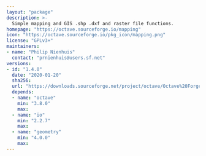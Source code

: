```yaml
---
layout: "package"
description: >-
  Simple mapping and GIS .shp .dxf and raster file functions.
homepage: "https://octave.sourceforge.io/mapping"
icon: "https://octave.sourceforge.io/pkg_icon/mapping.png"
license: "GPLv3+"
maintainers:
- name: "Philip Nienhuis"
  contact: "prnienhuis@users.sf.net"
versions:
- id: "1.4.0"
  date: "2020-01-20"
  sha256:
  url: "https://downloads.sourceforge.net/project/octave/Octave%20Forge%20Packages/Individual%20Package%20Releases/mapping-1.4.0.tar.gz"
  depends:
  - name: "octave"
    min: "3.8.0"
    max:
  - name: "io"
    min: "2.2.7"
    max:
  - name: "geometry"
    min: "4.0.0"
    max:
---
```

